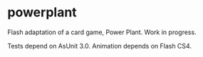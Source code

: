 powerplant
==========

Flash adaptation of a card game, Power Plant.  Work in progress.

Tests depend on AsUnit 3.0.
Animation depends on Flash CS4.
